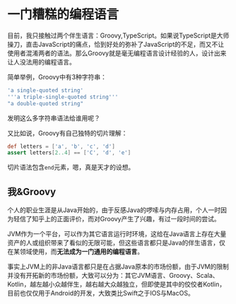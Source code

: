 # 一门糟糕的编程语言

目前，我只接触过两个伴生语言：Groovy,TypeScript。如果说TypeScript是大师操刀，直击JavaScript的痛点，恰到好处的弥补了JavaScript的不足，而又不让使用者混淆两者的语法。那么Groovy就是毫无编程语言设计经验的人，设计出来让人没法用的编程语言。

简单举例，Groovy中有3种字符串：

```groovy
'a single-quoted string'
'''a triple-single-quoted string'''
"a double-quoted string"
```

发明这么多字符串语法给谁用呢？

又比如说，Groovy有自己独特的切片理解：

```groovy
def letters = ['a', 'b', 'c', 'd']      
assert letters[2..4] == ['C', 'd', 'e']  
```

切片语法包含`end`元素，嗯，真是天才的设想。

## 我&Groovy

个人的职业生涯是从Java开始的，由于反感Java的啰嗦与内存占用，个人一时因为轻信了知乎上的正面评价，而对Groovy产生了兴趣，有过一段时间的尝试。

JVM作为一个平台，可以作为其它语言运行时环境，这给在Java语言上存在大量资产的人或组织带来了看似的无限可能，但这些语言都只是Java的伴生语言，仅在某领域使用，而**无法成为一门通用的编程语言**。

事实上JVM上的非Java语言都只是在占据Java原本的市场份额，由于JVM的限制并没有开拓新的市场份额，大致可以分为：其它JVM语言、Groovy、Scala、Kotlin，越左越小众越伴生，越右越大众越独立，但即使是其中的佼佼者Kotlin，目前也仅仅用于Android的开发，大致类比Swift之于IOS与MacOS。
